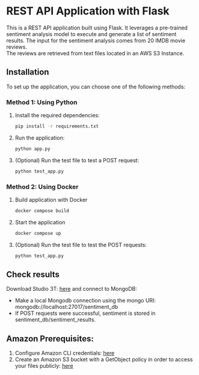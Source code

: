 # REST API Application with Flask

This is a REST API application built using Flask. It leverages a pre-trained sentiment analysis model to execute and generate a list of sentiment results.
The input for the sentiment analysis comes from 20 IMDB movie reviews.\
The reviews are retrieved from text files located in an AWS S3 Instance.

## Installation

To set up the application, you can choose one of the following methods:

### Method 1: Using Python

1. Install the required dependencies:
   ```bash
   pip install -r requirements.txt
2. Run the application:
    ```bash
    python app.py
3. (Optional) Run the test file to test a POST request:
    ```bash
    python test_app.py

### Method 2: Using Docker
1. Build application with Docker
    ```bash
    docker compose build

2. Start the application
    ```bash
    docker compose up
3. (Optional) Run the test file to test the POST requests:
    ```bash
    python test_app.py

## Check results
Download Studio 3T: [here](https://studio3t.com) and connect to MongoDB:
- Make a local Mongodb connection using the mongo URI: mongodb://localhost:27017/sentiment_db
- If POST requests were successful, sentiment is stored in sentiment_db/sentiment_results.

## Amazon Prerequisites:
1. Configure Amazon CLI credentials: [here](https://docs.aws.amazon.com/cli/latest/userguide/getting-started-install.html)
2. Create an Amazon S3 bucket with a GetObject policy in order to access your files publicly: [here](https://awspolicygen.s3.amazonaws.com/policygen.html)
